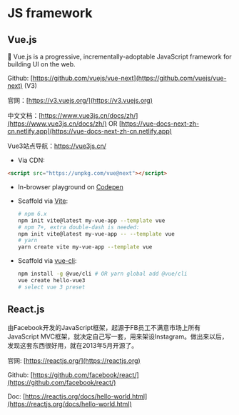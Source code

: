 # JS framework

## Vue.js

🖖 Vue.js is a progressive, incrementally-adoptable JavaScript framework for building UI on the web.

Github: [https://github.com/vuejs/vue-next](https://github.com/vuejs/vue-next) (V3)

官网：[https://v3.vuejs.org/](https://v3.vuejs.org)

中文文档：[https://www.vue3js.cn/docs/zh/](https://www.vue3js.cn/docs/zh/) OR [https://vue-docs-next-zh-cn.netlify.app](https://vue-docs-next-zh-cn.netlify.app)

Vue3站点导航：https://vue3js.cn/

- Via CDN:

```html
<script src="https://unpkg.com/vue@next"></script>
```

- In-browser playground on [Codepen](https://codepen.io/yyx990803/pen/OJNoaZL)

- Scaffold via [Vite](https://github.com/vitejs/vite):

  ```bash
  # npm 6.x
  npm init vite@latest my-vue-app --template vue
  # npm 7+, extra double-dash is needed:
  npm init vite@latest my-vue-app -- --template vue
  # yarn
  yarn create vite my-vue-app --template vue
  ```

- Scaffold via [vue-cli](https://cli.vuejs.org/):

  ```bash
  npm install -g @vue/cli # OR yarn global add @vue/cli
  vue create hello-vue3
  # select vue 3 preset
  ```

## React.js

由Facebook开发的JavaScript框架，起源于FB员工不满意市场上所有 JavaScript MVC框架，就决定自己写一套，用来架设Instagram。做出来以后，发现这套东西很好用，就在2013年5月开源了。

官网: [https://reactjs.org/](https://reactjs.org)

Github: [https://github.com/facebook/react/](https://github.com/facebook/react/)

Doc: [https://reactjs.org/docs/hello-world.html](https://reactjs.org/docs/hello-world.html)

